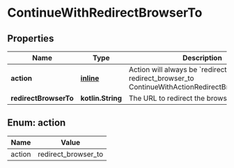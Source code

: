 
# ContinueWithRedirectBrowserTo

## Properties
| Name | Type | Description | Notes |
| ------------ | ------------- | ------------- | ------------- |
| **action** | [**inline**](#Action) | Action will always be &#x60;redirect_browser_to&#x60; redirect_browser_to ContinueWithActionRedirectBrowserToString |  |
| **redirectBrowserTo** | **kotlin.String** | The URL to redirect the browser to |  |


<a id="Action"></a>
## Enum: action
| Name | Value |
| ---- | ----- |
| action | redirect_browser_to |



